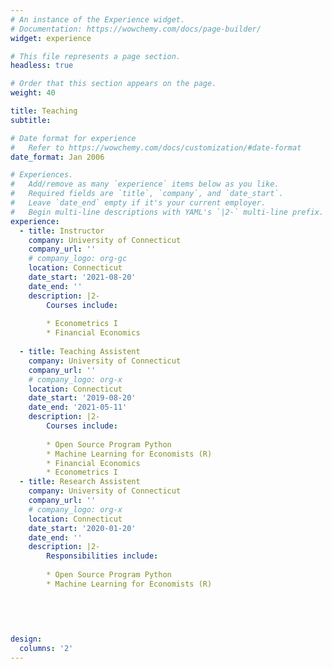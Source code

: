 ```yaml
---
# An instance of the Experience widget.
# Documentation: https://wowchemy.com/docs/page-builder/
widget: experience

# This file represents a page section.
headless: true

# Order that this section appears on the page.
weight: 40

title: Teaching
subtitle:

# Date format for experience
#   Refer to https://wowchemy.com/docs/customization/#date-format
date_format: Jan 2006

# Experiences.
#   Add/remove as many `experience` items below as you like.
#   Required fields are `title`, `company`, and `date_start`.
#   Leave `date_end` empty if it's your current employer.
#   Begin multi-line descriptions with YAML's `|2-` multi-line prefix.
experience:
  - title: Instructor
    company: University of Connecticut
    company_url: ''
    # company_logo: org-gc
    location: Connecticut 
    date_start: '2021-08-20'
    date_end: ''
    description: |2-
        Courses include:
        
        * Econometrics I
        * Financial Economics
        
  - title: Teaching Assistent
    company: University of Connecticut
    company_url: ''
    # company_logo: org-x
    location: Connecticut
    date_start: '2019-08-20'
    date_end: '2021-05-11'
    description: |2-
        Courses include:
        
        * Open Source Program Python
        * Machine Learning for Economists (R)
        * Financial Economics
        * Econometrics I
  - title: Research Assistent
    company: University of Connecticut
    company_url: ''
    # company_logo: org-x
    location: Connecticut
    date_start: '2020-01-20'
    date_end: ''
    description: |2-
        Responsibilities include: 
        
        * Open Source Program Python
        * Machine Learning for Economists (R)
   

        
        
    
design:
  columns: '2'
---
```

